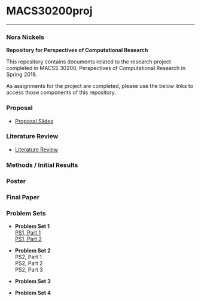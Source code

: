 # MACS30200proj  
_________________________
### Nora Nickels
**Repository for Perspectives of Computational Research**

This repository contains documents related to the research project completed in MACSS 30200, Perspectives of Computational Research in Spring 2018.

As assignments for the project are completed, please use the below links to access those components of this repository.

### Proposal
* [Proposal Slides](Proposal/NickelsProposal.pdf)  

### Literature Review
* [Literature Review](LitReview/Literature_Review.pdf)

### Methods / Initial Results

### Poster

### Final Paper

### Problem Sets

* **Problem Set 1**  
[PS1, Part 1](ProblemSets/PS1/PS1_Part1.pdf)  
[PS1, Part 2](ProblemSets/PS1/PS1_Part2.pdf)  

* **Problem Set 2**  
PS2, Part 1  
PS2, Part 2  
PS2, Part 3  

* **Problem Set 3**  

* **Problem Set 4**  
